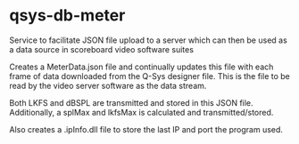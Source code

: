 # qsys-db-meter
Service to facilitate JSON file upload to a server which can then be used as a data source in scoreboard video software suites

Creates a MeterData.json file and continually updates this file with each frame of data downloaded from the Q-Sys designer file.  This is the file to be read by the video server software as the data stream.

Both LKFS and dBSPL are transmitted and stored in this JSON file.  Additionally, a splMax and lkfsMax is calculated and transmitted/stored.

Also creates a .ipInfo.dll file to store the last IP and port the program used. 
